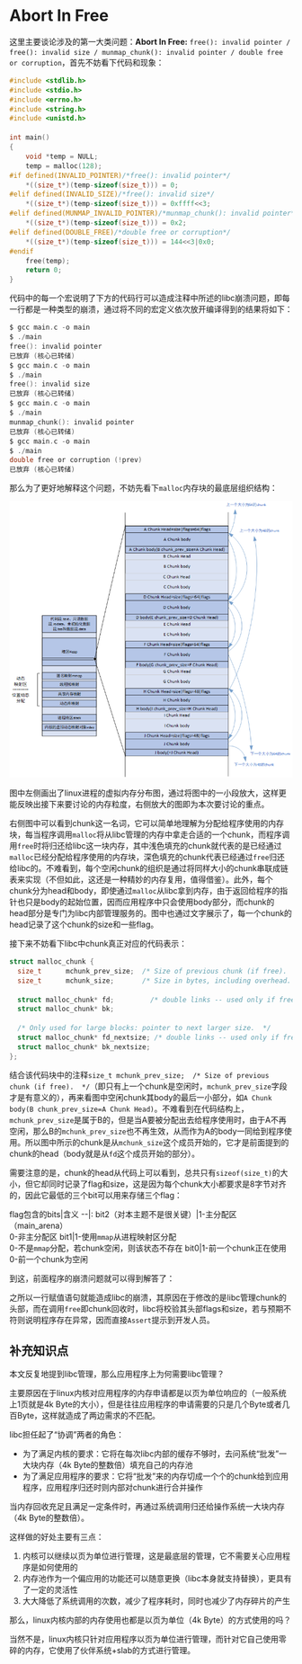 # Abort In Free

这里主要谈论涉及的第一大类问题：**Abort In Free:**  `free(): invalid pointer / free(): invalid size / munmap_chunk(): invalid pointer / double free or corruption`，首先不妨看下代码和现象：

```C
#include <stdlib.h>
#include <stdio.h>
#include <errno.h>
#include <string.h>
#include <unistd.h>

int main()
{
    void *temp = NULL;
    temp = malloc(128);
#if defined(INVALID_POINTER)/*free(): invalid pointer*/
    *((size_t*)(temp-sizeof(size_t))) = 0;
#elif defined(INVALID_SIZE)/*free(): invalid size*/
    *((size_t*)(temp-sizeof(size_t))) = 0xffff<<3;
#elif defined(MUNMAP_INVALID_POINTER)/*munmap_chunk(): invalid pointer*/
    *((size_t*)(temp-sizeof(size_t))) = 0x2;
#elif defined(DOUBLE_FREE)/*double free or corruption*/
    *((size_t*)(temp-sizeof(size_t))) = 144<<3|0x0;
#endif
    free(temp);
	return 0;
}
```

代码中的每一个宏说明了下方的代码行可以造成注释中所述的libc崩溃问题，即每一行都是一种类型的崩溃，通过将不同的宏定义依次放开编译得到的结果将如下：

```C
$ gcc main.c -o main
$ ./main
free(): invalid pointer
已放弃 (核心已转储)
$ gcc main.c -o main
$ ./main
free(): invalid size
已放弃 (核心已转储)
$ gcc main.c -o main
$ ./main
munmap_chunk(): invalid pointer
已放弃 (核心已转储)
$ gcc main.c -o main
$ ./main
double free or corruption (!prev)
已放弃 (核心已转储)
```

那么为了更好地解释这个问题，不妨先看下`malloc`内存块的最底层组织结构：

![Image text](https://github.com/CallonHuang/EngineerLinux/raw/master/img-storage/malloc%E5%86%85%E5%AD%98%E7%BB%84%E7%BB%87.png)

图中左侧画出了linux进程的虚拟内存分布图，通过将图中的一小段放大，这样更能反映出接下来要讨论的内存粒度，右侧放大的图即为本次要讨论的重点。

右侧图中可以看到chunk这一名词，它可以简单地理解为分配给程序使用的内存块，每当程序调用`malloc`将从libc管理的内存中拿走合适的一个chunk，而程序调用`free`时将归还给libc这一块内存，其中浅色填充的chunk就代表的是已经通过`malloc`已经分配给程序使用的内存块，深色填充的chunk代表已经通过`free`归还给libc的。不难看到，每个空闲chunk的组织是通过将同样大小的chunk串联成链表来实现（不但如此，这还是一种精妙的内存复用，值得借鉴）。此外，每个chunk分为head和body，即使通过`malloc`从libc拿到内存，由于返回给程序的指针也只是body的起始位置，因而应用程序中只会使用body部分，而chunk的head部分是专门为libc内部管理服务的。图中也通过文字展示了，每一个chunk的head记录了这个chunk的size和一些flag。

接下来不妨看下libc中chunk真正对应的代码表示：

```c
struct malloc_chunk {
  size_t      mchunk_prev_size;  /* Size of previous chunk (if free).  */
  size_t      mchunk_size;       /* Size in bytes, including overhead. */

  struct malloc_chunk* fd;         /* double links -- used only if free. */
  struct malloc_chunk* bk;

  /* Only used for large blocks: pointer to next larger size.  */
  struct malloc_chunk* fd_nextsize; /* double links -- used only if free. */
  struct malloc_chunk* bk_nextsize;
};
```

结合该代码块中的注释`size_t mchunk_prev_size;  /* Size of previous chunk (if free).  */`（即只有上一个chunk是空闲时，`mchunk_prev_size`字段才是有意义的），再来看图中空闲chunk其body的最后一小部分，如`A Chunk body(B chunk_prev_size=A Chunk Head)`。不难看到在代码结构上，`mchunk_prev_size`是属于B的，但是当A要被分配出去给程序使用时，由于A不再空闲，那么B的`mchunk_prev_size`也不再生效，从而作为A的body一同给到程序使用。所以图中所示的chunk是从`mchunk_size`这个成员开始的，它才是前面提到的chunk的head（body就是从`fd`这个成员开始的部分）。

需要注意的是，chunk的head从代码上可以看到，总共只有`sizeof(size_t)`的大小，但它却同时记录了flag和size，这是因为每个chunk大小都要求是8字节对齐的，因此它最低的三个bit可以用来存储三个flag：

flag包含的bits|含义
--|:
bit2（对本主题不是很关键）|1-主分配区（main_arena）<br>0-非主分配区
bit1|1-使用`mmap`从进程映射区分配<br>0-不是`mmap`分配，若chunk空闲，则该状态不存在
bit0|1-前一个chunk正在使用<br>0-前一个chunk为空闲

到这，前面程序的崩溃问题就可以得到解答了：

之所以一行赋值语句就能造成libc的崩溃，其原因在于修改的是libc管理chunk的头部，而在调用`free`即chunk回收时，libc将校验其头部flags和size，若与预期不符则说明程序存在异常，因而直接`Assert`提示到开发人员。



## 补充知识点

本文反复地提到libc管理，那么应用程序上为何需要libc管理？

主要原因在于linux内核对应用程序的内存申请都是以页为单位响应的（一般系统上1页就是4k Byte的大小），但是往往应用程序的申请需要的只是几个Byte或者几百Byte，这样就造成了两边需求的不匹配。

libc担任起了“协调”两者的角色：

- 为了满足内核的要求：它将在每次libc内部的缓存不够时，去问系统“批发”一大块内存（4k Byte的整数倍）填充自己的内存池
- 为了满足应用程序的要求：它将“批发”来的内存切成一个个的chunk给到应用程序，应用程序归还时则内部对chunk进行合并操作

当内存回收充足且满足一定条件时，再通过系统调用归还给操作系统一大块内存（4k Byte的整数倍）。

这样做的好处主要有三点：

1. 内核可以继续以页为单位进行管理，这是最底层的管理，它不需要关心应用程序是如何使用的
2. 内存池作为一个偏应用的功能还可以随意更换（libc本身就支持替换），更具有了一定的灵活性
3. 大大降低了系统调用的次数，减少了程序耗时，同时也减少了内存碎片的产生

那么，linux内核内部的内存使用也都是以页为单位（4k Byte）的方式使用的吗？

当然不是，linux内核只针对应用程序以页为单位进行管理，而针对它自己使用零碎的内存，它使用了伙伴系统+slab的方式进行管理。

